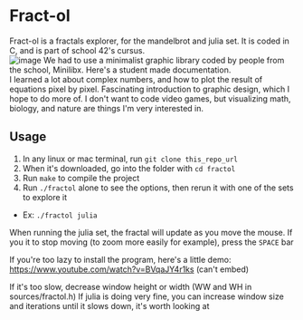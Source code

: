 # Fract-ol
Fract-ol is a fractals explorer, for the mandelbrot and julia set. It is coded in C, and is part of school 42's cursus.  
![image](https://github.com/user-attachments/assets/777a8182-37d6-414a-ab4b-8d0bb352d2ff)
We had to use a minimalist graphic library coded by people from the school, Minilibx. Here's a student made documentation.  
I learned a lot about complex numbers, and how to plot the result of equations pixel by pixel. Fascinating introduction to graphic design, which I hope to do more of. I don't want to code video games, but visualizing math, biology, and nature are things I'm very interested in.
## Usage
1. In any linux or mac terminal, run `git clone this_repo_url`
2. When it's downloaded, go into the folder with `cd fractol`
3. Run `make` to compile the project
4. Run `./fractol` alone to see the options, then rerun it with one of the sets to explore it
- Ex: `./fractol julia`

When running the julia set, the fractal will update as you move the mouse. If you it to stop moving (to zoom more easily for example), press the `SPACE` bar

If you're too lazy to install the program, here's a little demo:
https://www.youtube.com/watch?v=BVqaJY4r1ks (can't embed)

If it's too slow, decrease window height or width (WW and WH in sources/fractol.h)
If julia is doing very fine, you can increase window size and iterations until it slows down, it's worth looking at
